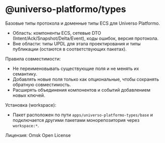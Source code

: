 # @universo-platformo/types

Базовые типы протокола и доменные типы ECS для Universo Platformo.

-   Область: компоненты ECS, сетевые DTO (Intent/Ack/Snapshot/Delta/Event), коды ошибок, версия протокола.
-   Вне области: типы UPDL для этапа проектирования и типы публикации (остаются в соответствующих пакетах).

Правила совместимости:

-   Не переименовывать существующие поля и не менять их семантику.
-   Добавлять новые поля только как опциональные, чтобы сохранять обратную совместимость.
-   Расширять объединения компонентов и событий добавлением новых ключей.

Установка (workspace):

-   Пакет расположен по пути `apps/universo-platformo-types/base` и подключается другими пакетами монорепозитория через `workspace:*`.

Лицензия: Omsk Open License
